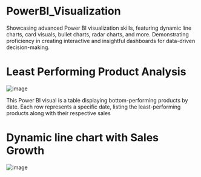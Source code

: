 # PowerBI_Visualization
Showcasing advanced Power BI visualization skills, featuring dynamic line charts, card visuals, bullet charts, radar charts, and more.  Demonstrating proficiency in creating interactive and insightful dashboards for data-driven decision-making. 

# Least Performing Product Analysis 
![image](https://github.com/user-attachments/assets/6c8e9961-fff4-4ced-869c-fb89a2f65ddf)


This Power BI visual is a table displaying bottom-performing products by date. Each row represents a specific date, listing the least-performing products along with their respective sales

# Dynamic line chart with Sales Growth 
![image](https://github.com/user-attachments/assets/c9d5f716-9977-43a5-8855-958acdf8a586)

